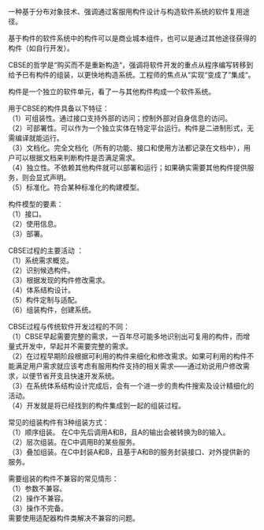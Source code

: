 一种基于分布对象技术、强调通过客服用构件设计与构造软件系统的软件复用途径。

基于构件的软件系统中的构件可以是商业城本组件，也可以是通过其他途径获得的构件（如自行开发）。

CBSE的哲学是“购买而不是重新构造“，强调将软件开发的重点从程序编写转移到给予已有构件的组装，以更快地构造系统。工程师的焦点从“实现“变成了”集成“。

构件是一个独立的软件单元，看了一与其他构件构成一个软件系统。

用于CBSE的构件具备以下特征：  
（1）可组装性。通过接口支持外部的访问；控制外部对自身信息的访问。  
（2）可部署性。可以作为一个独立实体在特定平台运行。构件是二进制形式，无需编译就能运行。  
（3）文档化。完全文档化（所有的功能、接口和使用方法都记录在文档中），用户可以根据文档来判断构件是否满足需求。  
（4）独立性。不依赖其他构件就可以部署和运行；如果确实需要其他构件提供服务，则会显式声明。  
（5）标准化。符合某种标准化的构建模型。

构件模型的要素：  
（1）接口。  
（2）使用信息。  
（3）部署。

CBSE过程的主要活动  ：  
（1）系统需求概览。  
（2）识别候选构件。  
（3）根据发现的构件修改需求。  
（4）体系结构设计。  
（5）构件定制与适配。  
（6）组装构件，创建系统。  

CBSE过程与传统软件开发过程的不同：  
（1）CBSE早起需要完整的需求，一百年尽可能多地识别出可复用的构件，而增量式开发中，早起并不需要完整的需求。  
（2）在过程早期阶段根据可利用的构件来细化和修改需求。如果可利用的构件不能满足用户需求就应该考虑有服用构件支持的相关需求——通过劝说用户修改需求，以便节省开支且快速开发系统。  
（3）在系统体系结构设计完成后，会有一个进一步的贵构件搜索及设计精细化的活动。  
（4）开发就是将已经找到的构件集成到一起的组装过程。  

常见的组装构件有3种组装方式：  
（1）顺序组装。 在C中先后调用A和B，且A的输出会被转换为B的输入。   
（2）层次组装。在C中调用B的某些服务。    
（3）叠加组装。在C中封装A和B，且基于A和B的服务封装接口、对外提供新的服务。  

需要组装的构件不兼容的常见情形：  
（1）参数不兼容。  
（2）操作不兼容。  
（3）操作不完备。  
需要使用适配器构件类解决不兼容的问题。


